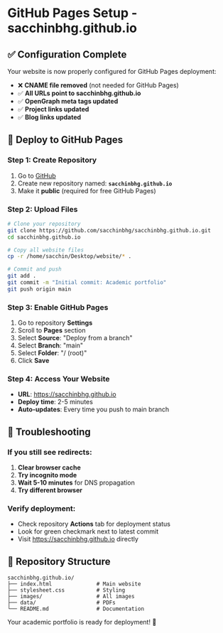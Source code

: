 # GitHub Pages Setup - sacchinbhg.github.io

## ✅ Configuration Complete

Your website is now properly configured for GitHub Pages deployment:

- ❌ **CNAME file removed** (not needed for GitHub Pages)
- ✅ **All URLs point to sacchinbhg.github.io**
- ✅ **OpenGraph meta tags updated**
- ✅ **Project links updated**
- ✅ **Blog links updated**

## 🚀 Deploy to GitHub Pages

### Step 1: Create Repository
1. Go to [GitHub](https://github.com)
2. Create new repository named: **`sacchinbhg.github.io`**
3. Make it **public** (required for free GitHub Pages)

### Step 2: Upload Files
```bash
# Clone your repository
git clone https://github.com/sacchinbhg/sacchinbhg.github.io.git
cd sacchinbhg.github.io

# Copy all website files
cp -r /home/sacchin/Desktop/website/* .

# Commit and push
git add .
git commit -m "Initial commit: Academic portfolio"
git push origin main
```

### Step 3: Enable GitHub Pages
1. Go to repository **Settings**
2. Scroll to **Pages** section
3. Select **Source**: "Deploy from a branch"
4. Select **Branch**: "main"
5. Select **Folder**: "/ (root)"
6. Click **Save**

### Step 4: Access Your Website
- **URL**: https://sacchinbhg.github.io
- **Deploy time**: 2-5 minutes
- **Auto-updates**: Every time you push to main branch

## 🔧 Troubleshooting

### If you still see redirects:
1. **Clear browser cache**
2. **Try incognito mode**
3. **Wait 5-10 minutes** for DNS propagation
4. **Try different browser**

### Verify deployment:
- Check repository **Actions** tab for deployment status
- Look for green checkmark next to latest commit
- Visit https://sacchinbhg.github.io directly

## 📁 Repository Structure
```
sacchinbhg.github.io/
├── index.html              # Main website
├── stylesheet.css          # Styling
├── images/                 # All images
├── data/                   # PDFs
└── README.md               # Documentation
```

Your academic portfolio is ready for deployment! 🎉
